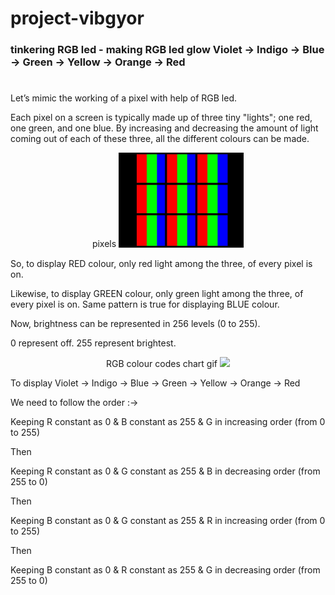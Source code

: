 # project-vibgyor
### tinkering RGB led - making RGB led glow Violet -> Indigo -> Blue -> Green -> Yellow -> Orange -> Red
#
Let’s mimic the working of a pixel with help of RGB led.

Each pixel on a screen is typically made up of three tiny "lights"; one red, one green, and one blue. By increasing and decreasing the amount of light coming out of each of these three, all the different colours can be made.

<p align="center">
pixels
<img src="IMAGES/pixels.jpg" width="200">
</p>

So, to display RED colour, only red light among the three, of every pixel is on.

Likewise, to display GREEN colour, only green light among the three, of every pixel is on.
Same pattern is true for displaying BLUE colour.

Now, brightness can be represented in 256 levels (0 to 255).

0 represent off.       255 represent brightest.


<p align="center">
 RGB colour codes chart gif
<img src="IMAGES/RGB_color_code_chart.gif" width="400">
</p>

To display Violet -> Indigo -> Blue -> Green -> Yellow -> Orange -> Red 

We need to follow the order :->

Keeping R constant as 0 & B constant as 255 & G in increasing order (from 0 to 255)

Then

Keeping R constant as 0 & G constant as 255 & B in decreasing order (from 255 to 0)

Then

Keeping B constant as 0 & G constant as 255 & R in increasing order (from 0 to 255)

Then

Keeping B constant as 0 & R constant as 255 & G in decreasing order (from 255 to 0)
